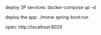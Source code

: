 deploy 3P services: docker-compose up -d

deploy the app: ./mvnw spring-boot:run

open: http://localhost:8020
